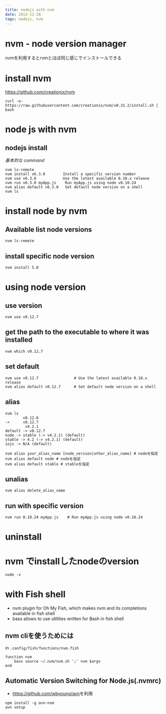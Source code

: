 ```yaml
---
title: nodejs with nvm
date: 2013-11-28
tags: nodejs, nvm
---
```


nvm - node version manager
=======================

nvmを利用するとrvmとほぼ同じ感じでインストールできる


# install nvm

<https://github.com/creationix/nvm>

```
curl -o- https://raw.githubusercontent.com/creationix/nvm/v0.31.2/install.sh | bash
```


# node js with nvm

## nodejs install

*基本的な command*

```
nvm ls-remote
nvm install v6.3.0        Install a specific version number
nvm use v6.3.0            Use the latest available 0.10.x release
nvm run v6.3.0 myApp.js    Run myApp.js using node v0.10.24
nvm alias default v6.3.0   Set default node version on a shell
nvm ls
```

# install node by nvm

## Available list node versions

```
nvm ls-remote
```

## install specific node version

```
nvm install 5.0
```

# using node version

## use version

```
nvm use v0.12.7
```

## get the path to the executable to where it was installed

```
nvm which v0.12.7
```

## set default

```
nvm use v0.12.7                # Use the latest available 0.10.x release
nvm alias default v0.12.7      # Set default node version on a shell
```

## alias


```
nvm ls
        v0.12.6
->      v0.12.7
         v4.2.1
default -> v0.12.7
node -> stable (-> v4.2.1) (default)
stable -> 4.2 (-> v4.2.1) (default)
iojs -> N/A (default)
```

```
nvm alias your_alias_name [node_version|other_alias_name] # nodeを指定
nvm alias default node # nodeを指定
nvm alias default stable # stableを指定
```

## unalias

```
nvm alias delete_alias_name
```

## run with specific version

```
nvm run 0.10.24 myApp.js    # Run myApp.js using node v0.10.24
```


# uninstall




# nvm でinstallしたnodeのversion

`node -v`


# with Fish shell

- nvm plugin for Oh My Fish, which makes nvm and its completions available in fish shell
- bass allows to use utilities written for Bash in fish shell


## nvm cliを使うためには

in `.config/fish/functions/nvm.fish`

```
function nvm
    bass source ~/.nvm/nvm.sh ';' nvm $argv
end
```


## Automatic Version Switching for Node.js(.nvmrc)

- <https://github.com/wbyoung/avn>を利用

```
npm install -g avn-nvm
avn setup
```
